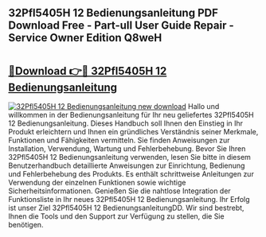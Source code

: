 ## 32Pfl5405H 12 Bedienungsanleitung PDF Download Free - Part-uIl User Guide Repair - Service Owner Edition Q8weH

# <h2><a href="http://df4bfw.blite.top/?on=32Pfl5405H+12+Bedienungsanleitung">🔗Download 👉🔴 32Pfl5405H 12 Bedienungsanleitung</a></h2>

[![32Pfl5405H 12 Bedienungsanleitung new download](https://i.imgur.com/lujVjoI.png)](http://df4bfw.blite.top/?on=32Pfl5405H+12+Bedienungsanleitung)
Hallo und willkommen in der Bedienungsanleitung für Ihr neu geliefertes 32Pfl5405H 12 Bedienungsanleitung. Dieses Handbuch soll Ihnen den Einstieg in Ihr Produkt erleichtern und Ihnen ein gründliches Verständnis seiner Merkmale, Funktionen und Fähigkeiten vermitteln. Sie finden Anweisungen zur Installation, Verwendung, Wartung und Fehlerbehebung. Bevor Sie Ihren 32Pfl5405H 12 Bedienungsanleitung verwenden, lesen Sie bitte in diesem Benutzerhandbuch detaillierte Anweisungen zur Einrichtung, Bedienung und Fehlerbehebung des Produkts. Es enthält schrittweise Anleitungen zur Verwendung der einzelnen Funktionen sowie wichtige Sicherheitsinformationen. Genießen Sie die nahtlose Integration der Funktionsliste in Ihr neues 32Pfl5405H 12 Bedienungsanleitung. Ihr Erfolg ist unser Ziel 32Pfl5405H 12 BedienungsanleitungDD. Wir sind bestrebt, Ihnen die Tools und den Support zur Verfügung zu stellen, die Sie benötigen.
